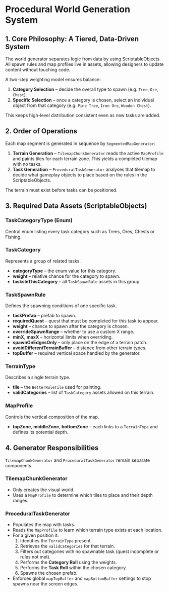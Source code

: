 # Procedural World Generation System

## 1. Core Philosophy: A Tiered, Data-Driven System
The world generator separates logic from data by using ScriptableObjects. All spawn
rules and map profiles live in assets, allowing designers to update content
without touching code.

A two-step weighting model ensures balance:
1. **Category Selection** – decide the overall type to spawn (e.g. `Tree`, `Ore`, `Chest`).
2. **Specific Selection** – once a category is chosen, select an individual object
   from that category (e.g. `Pine Tree`, `Iron Ore`, `Wooden Chest`).

This keeps high-level distribution consistent even as new tasks are added.

## 2. Order of Operations
Each map segment is generated in sequence by `SegmentedMapGenerator`:
1. **Terrain Generation** – `TilemapChunkGenerator` reads the active `MapProfile`
   and paints tiles for each terrain zone. This yields a completed tilemap with
   no tasks.
2. **Task Generation** – `ProceduralTaskGenerator` analyses that tilemap to decide
   what gameplay objects to place based on the rules in the ScriptableObjects.

The terrain must exist before tasks can be positioned.

## 3. Required Data Assets (ScriptableObjects)

### TaskCategoryType (Enum)
Central enum listing every task category such as Trees, Ores, Chests or Fishing.

### TaskCategory
Represents a group of related tasks.
- **categoryType** – the enum value for this category.
- **weight** – relative chance for the category to spawn.
- **tasksInThisCategory** – all `TaskSpawnRule` assets in this group.

### TaskSpawnRule
Defines the spawning conditions of one specific task.
- **taskPrefab** – prefab to spawn.
- **requiredQuest** – quest that must be completed for this task to appear.
- **weight** – chance to spawn after the category is chosen.
- **overrideSpawnRange** – whether to use a custom X range.
- **minX**, **maxX** – horizontal limits when overriding.
- **spawnOnEdgesOnly** – only place on the edge of a terrain patch.
- **avoidDifferentTerrainBuffer** – distance from other terrain types.
- **topBuffer** – required vertical space handled by the generator.

### TerrainType
Describes a single terrain type.
- **tile** – the `BetterRuleTile` used for painting.
- **validCategories** – list of `TaskCategory` assets allowed on this terrain.

### MapProfile
Controls the vertical composition of the map.
- **topZone**, **middleZone**, **bottomZone** – each links to a `TerrainType` and
defines its potential depth.

## 4. Generator Responsibilities
`TilemapChunkGenerator` and `ProceduralTaskGenerator` remain separate components.

### TilemapChunkGenerator
- Only creates the visual world.
- Uses a `MapProfile` to determine which tiles to place and their depth ranges.

### ProceduralTaskGenerator
- Populates the map with tasks.
- Reads the `MapProfile` to learn which terrain type exists at each location.
- For a given position it:
  1. Identifies the `TerrainType` present.
  2. Retrieves the `validCategories` for that terrain.
  3. Filters out categories with no spawnable task (quest incomplete or rules not met).
  4. Performs the **Category Roll** using the weights.
  5. Performs the **Task Roll** within the chosen category.
  6. Spawns the chosen prefab.
- Enforces global `mapTopBuffer` and `mapBottomBuffer` settings to stop spawns
  near the screen edges.
